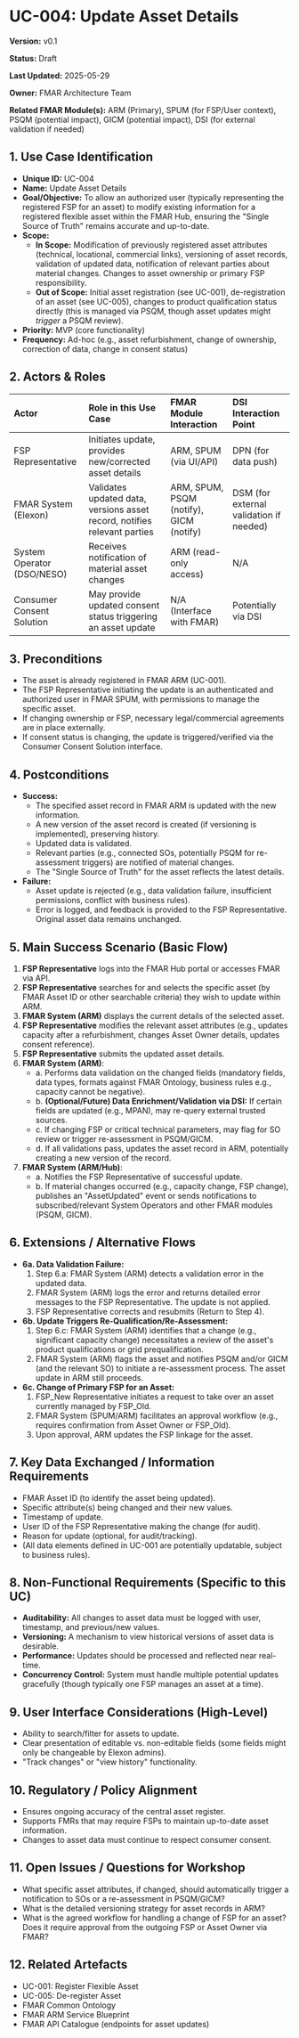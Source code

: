 # UC-004: Update Asset Details

**Version:** v0.1

**Status:** Draft

**Last Updated:** 2025-05-29

**Owner:** FMAR Architecture Team

**Related FMAR Module(s):** ARM (Primary), SPUM (for FSP/User context), PSQM (potential impact), GICM (potential impact), DSI (for external validation if needed)

## 1. Use Case Identification

*   **Unique ID:** UC-004
*   **Name:** Update Asset Details
*   **Goal/Objective:** To allow an authorized user (typically representing the registered FSP for an asset) to modify existing information for a registered flexible asset within the FMAR Hub, ensuring the "Single Source of Truth" remains accurate and up-to-date.
*   **Scope:**
    *   **In Scope:** Modification of previously registered asset attributes (technical, locational, commercial links), versioning of asset records, validation of updated data, notification of relevant parties about material changes. Changes to asset ownership or primary FSP responsibility.
    *   **Out of Scope:** Initial asset registration (see UC-001), de-registration of an asset (see UC-005), changes to product qualification status directly (this is managed via PSQM, though asset updates might *trigger* a PSQM review).
*   **Priority:** MVP (core functionality)
*   **Frequency:** Ad-hoc (e.g., asset refurbishment, change of ownership, correction of data, change in consent status)

## 2. Actors & Roles

| Actor                             | Role in this Use Case                                     | FMAR Module Interaction | DSI Interaction Point |
| :-------------------------------- | :-------------------------------------------------------- | :---------------------- | :-------------------- |
| FSP Representative                | Initiates update, provides new/corrected asset details    | ARM, SPUM (via UI/API)  | DPN (for data push)   |
| FMAR System (Elexon)              | Validates updated data, versions asset record, notifies relevant parties | ARM, SPUM, PSQM (notify), GICM (notify) | DSM (for external validation if needed) |
| System Operator (DSO/NESO)        | Receives notification of material asset changes           | ARM (read-only access)  | N/A                   |
| Consumer Consent Solution         | May provide updated consent status triggering an asset update | N/A (Interface with FMAR)| Potentially via DSI   |

## 3. Preconditions

*   The asset is already registered in FMAR ARM (UC-001).
*   The FSP Representative initiating the update is an authenticated and authorized user in FMAR SPUM, with permissions to manage the specific asset.
*   If changing ownership or FSP, necessary legal/commercial agreements are in place externally.
*   If consent status is changing, the update is triggered/verified via the Consumer Consent Solution interface.

## 4. Postconditions

*   **Success:**
    *   The specified asset record in FMAR ARM is updated with the new information.
    *   A new version of the asset record is created (if versioning is implemented), preserving history.
    *   Updated data is validated.
    *   Relevant parties (e.g., connected SOs, potentially PSQM for re-assessment triggers) are notified of material changes.
    *   The "Single Source of Truth" for the asset reflects the latest details.
*   **Failure:**
    *   Asset update is rejected (e.g., data validation failure, insufficient permissions, conflict with business rules).
    *   Error is logged, and feedback is provided to the FSP Representative. Original asset data remains unchanged.

## 5. Main Success Scenario (Basic Flow)

1.  **FSP Representative** logs into the FMAR Hub portal or accesses FMAR via API.
2.  **FSP Representative** searches for and selects the specific asset (by FMAR Asset ID or other searchable criteria) they wish to update within ARM.
3.  **FMAR System (ARM)** displays the current details of the selected asset.
4.  **FSP Representative** modifies the relevant asset attributes (e.g., updates capacity after a refurbishment, changes Asset Owner details, updates consent reference).
5.  **FSP Representative** submits the updated asset details.
6.  **FMAR System (ARM)**:
    - a.  Performs data validation on the changed fields (mandatory fields, data types, formats against FMAR Ontology, business rules e.g., capacity cannot be negative).
    - b.  **(Optional/Future) Data Enrichment/Validation via DSI:** If certain fields are updated (e.g., MPAN), may re-query external trusted sources.
    - c.  If changing FSP or critical technical parameters, may flag for SO review or trigger re-assessment in PSQM/GICM.
    - d.  If all validations pass, updates the asset record in ARM, potentially creating a new version of the record.
8.  **FMAR System (ARM/Hub)**:
    - a.  Notifies the FSP Representative of successful update.
    - b.  If material changes occurred (e.g., capacity change, FSP change), publishes an "AssetUpdated" event or sends notifications to subscribed/relevant System Operators and other FMAR modules (PSQM, GICM).

## 6. Extensions / Alternative Flows

*   **6a. Data Validation Failure:**
    1.  Step 6.a: FMAR System (ARM) detects a validation error in the updated data.
    2.  FMAR System (ARM) logs the error and returns detailed error messages to the FSP Representative. The update is not applied.
    3.  FSP Representative corrects and resubmits (Return to Step 4).
*   **6b. Update Triggers Re-Qualification/Re-Assessment:**
    1.  Step 6.c: FMAR System (ARM) identifies that a change (e.g., significant capacity change) necessitates a review of the asset's product qualifications or grid prequalification.
    2.  FMAR System (ARM) flags the asset and notifies PSQM and/or GICM (and the relevant SO) to initiate a re-assessment process. The asset update in ARM still proceeds.
*   **6c. Change of Primary FSP for an Asset:**
    1.  FSP_New Representative initiates a request to take over an asset currently managed by FSP_Old.
    2.  FMAR System (SPUM/ARM) facilitates an approval workflow (e.g., requires confirmation from Asset Owner or FSP_Old).
    3.  Upon approval, ARM updates the FSP linkage for the asset.

## 7. Key Data Exchanged / Information Requirements

*   FMAR Asset ID (to identify the asset being updated).
*   Specific attribute(s) being changed and their new values.
*   Timestamp of update.
*   User ID of the FSP Representative making the change (for audit).
*   Reason for update (optional, for audit/tracking).
*   (All data elements defined in UC-001 are potentially updatable, subject to business rules).

## 8. Non-Functional Requirements (Specific to this UC)

*   **Auditability:** All changes to asset data must be logged with user, timestamp, and previous/new values.
*   **Versioning:** A mechanism to view historical versions of asset data is desirable.
*   **Performance:** Updates should be processed and reflected near real-time.
*   **Concurrency Control:** System must handle multiple potential updates gracefully (though typically one FSP manages an asset at a time).

## 9. User Interface Considerations (High-Level)

*   Ability to search/filter for assets to update.
*   Clear presentation of editable vs. non-editable fields (some fields might only be changeable by Elexon admins).
*   "Track changes" or "view history" functionality.

## 10. Regulatory / Policy Alignment

*   Ensures ongoing accuracy of the central asset register.
*   Supports FMRs that may require FSPs to maintain up-to-date asset information.
*   Changes to asset data must continue to respect consumer consent.

## 11. Open Issues / Questions for Workshop

*   What specific asset attributes, if changed, should automatically trigger a notification to SOs or a re-assessment in PSQM/GICM?
*   What is the detailed versioning strategy for asset records in ARM?
*   What is the agreed workflow for handling a change of FSP for an asset? Does it require approval from the outgoing FSP or Asset Owner via FMAR?

## 12. Related Artefacts

*   UC-001: Register Flexible Asset
*   UC-005: De-register Asset
*   FMAR Common Ontology
*   FMAR ARM Service Blueprint
*   FMAR API Catalogue (endpoints for asset updates)
